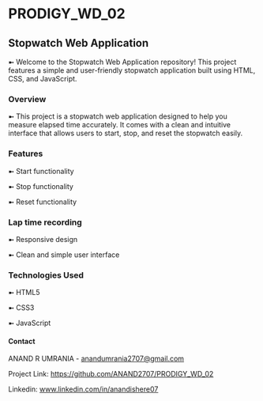 # PRODIGY_WD_02

## Stopwatch Web Application
➼ Welcome to the Stopwatch Web Application repository! This project features a simple and user-friendly stopwatch application built using HTML, CSS, and JavaScript.

### Overview
➼ This project is a stopwatch web application designed to help you measure elapsed time accurately. It comes with a clean and intuitive interface that allows users to start, stop, and reset the stopwatch easily.

### Features
➼ Start functionality

➼ Stop functionality

➼ Reset functionality


### Lap time recording
➼ Responsive design

➼ Clean and simple user interface

### Technologies Used
➼ HTML5

➼ CSS3

➼ JavaScript

#### Contact
ANAND R UMRANIA - anandumrania2707@gmail.com

Project Link: https://github.com/ANAND2707/PRODIGY_WD_02

Linkedin: www.linkedin.com/in/anandishere07
